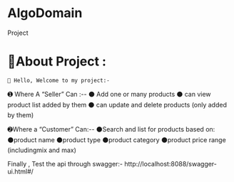 # AlgoDomain
Project
# 💫About Project :
    👋 Hello, Welcome to my project:-
   ➊	Where A “Seller” Can :--
      ⚫	Add one or many products
      ⚫	can view product list added by them
      ⚫	can update and delete products (only added by them)
   
   ➋Where a “Customer” Can:--
      ⚫Search and list for products based on:
      ⚫product name
      ⚫product type
      ⚫product category
      ⚫product price range (includingmix and max)
      
  Finally , Test the api through swagger:-  http://localhost:8088/swagger-ui.html#/

